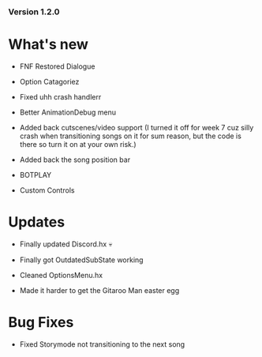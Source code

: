 ### Version 1.2.0

# What's new

* FNF Restored Dialogue

* Option Catagoriez

* Fixed uhh crash handlerr

* Better AnimationDebug menu

* Added back cutscenes/video support (I turned it off for week 7 cuz silly crash when transitioning songs on it for sum reason, but the code is there so turn it on at your own risk.)

* Added back the song position bar

* BOTPLAY

* Custom Controls

# Updates

* Finally updated Discord.hx :skull:

* Finally got OutdatedSubState working

* Cleaned OptionsMenu.hx

* Made it harder to get the Gitaroo Man easter egg

# Bug Fixes

* Fixed Storymode not transitioning to the next song
